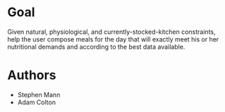 # Goal

Given natural, physiological, and currently-stocked-kitchen constraints, help the user compose meals for the day that will exactly meet his or her nutritional demands and according to the best data available.

# Authors

- Stephen Mann
- Adam Colton
